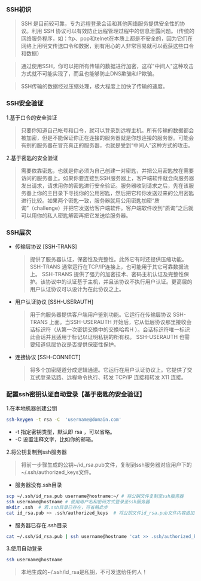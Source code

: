 ### SSH初识

> SSH 是目前较可靠，专为远程登录会话和其他网络服务提供安全性的协议。利用 SSH 协议可以有效防止远程管理过程中的信息泄露问题。（传统的网络服务程序，如：ftp、pop和telnet在本质上都是不安全的，因为它们在网络上用明文传送口令和数据，别有用心的人非常容易就可以截获这些口令和数据）

> 通过使用SSH，你可以把所有传输的数据进行加密，这样"中间人"这种攻击方式就不可能实现了，而且也能够防止DNS欺骗和IP欺骗。

> SSH传输的数据经过压缩处理，极大程度上加快了传输的速度。

### SSH安全验证

1.基于口令的安全验证

> 只要你知道自己帐号和口令，就可以登录到远程主机。所有传输的数据都会被加密，但是不能保证你正在连接的服务器就是你想连接的服务器。可能会有别的服务器在冒充真正的服务器，也就是受到“中间人”这种方式的攻击。

2.基于密匙的安全验证

> 需要依靠密匙，也就是你必须为自己创建一对密匙，并把公用密匙放在需要访问的服务器上。如果你要连接到SSH服务器上，客户端软件就会向服务器发出请求，请求用你的密匙进行安全验证。服务器收到请求之后，先在该服务器上你的主目录下寻找你的公用密匙，然后把它和你发送过来的公用密匙进行比较。如果两个密匙一致，服务器就用公用密匙加密“质询”（challenge）并把它发送给客户端软件。客户端软件收到“质询”之后就可以用你的私人密匙解密再把它发送给服务器。

### SSH层次

-   传输层协议 [SSH-TRANS]

    > 提供了服务器认证，保密性及完整性。此外它有时还提供压缩功能。 SSH-TRANS 通常运行在TCP/IP连接上，也可能用于其它可靠数据流上。 SSH-TRANS 提供了强力的加密技术、密码主机认证及完整性保护。该协议中的认证基于主机，并且该协议不执行用户认证。更高层的用户认证协议可以设计为在此协议之上。

-   用户认证协议 [SSH-USERAUTH]

    > 用于向服务器提供客户端用户鉴别功能。它运行在传输层协议 SSH-TRANS 上面。当SSH-USERAUTH 开始后，它从低层协议那里接收会话标识符（从第一次密钥交换中的交换哈希H ）。会话标识符唯一标识此会话并且适用于标记以证明私钥的所有权。 SSH-USERAUTH 也需要知道低层协议是否提供保密性保护。

-   连接协议 [SSH-CONNECT]
    > 将多个加密隧道分成逻辑通道。它运行在用户认证协议上。它提供了交互式登录话路、远程命令执行、转发 TCP/IP 连接和转发 X11 连接。

### 配置ssh密钥认证自动登录【基于密匙的安全验证】

1.在本地机器创建公钥

```bash
ssh-keygen -t rsa -C  'username@domain.com'
```

-   \-t 指定密钥类型，默认即 rsa ，可以省略。
-   \-C 设置注释文字，比如你的邮箱。

2.将公钥复制到ssh服务器

> 将前一步骤生成的公钥~/id_rsa.pub文件，复制到ssh服务器对应用户下的~/.ssh/authorized_keys文件。

-   服务器没有.ssh目录

```bash
scp ~/.ssh/id_rsa.pub username@hostname:~/ # 将公钥文件复制至ssh服务器
ssh username@hostname # 使用用户名和密码方式登录至ssh服务器
mkdir .ssh  # 若.ssh目录已存在，可省略此步
cat id_rsa.pub >> .ssh/authorized_keys  # 将公钥文件id_rsa.pub文件内容追加到authorized_keys文件
```

-   服务器已存在.ssh目录

```bash
cat ~/.ssh/id_rsa.pub | ssh username@hostname 'cat >> .ssh/authorized_keys'
```

3.使用自动登录

```bash
ssh username@hostname
```

> 本地生成的~/.ssh/id_rsa是私钥，不可发送给任何人！
